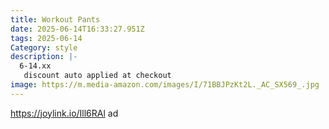 ```yaml
---
title: Workout Pants
date: 2025-06-14T16:33:27.951Z
tags: 2025-06-14
Category: style
description: |-
  6-14.xx 
   discount auto applied at checkout
image: https://m.media-amazon.com/images/I/71BBJPzKt2L._AC_SX569_.jpg
---
```

https://joylink.io/Ill6RAl     ad